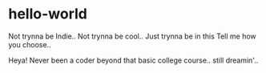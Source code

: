 # hello-world

Not trynna be Indie.. 
Not trynna be cool..
Just trynna be in this
Tell me how you choose..

Heya!
Never been a coder beyond that basic college course.. still dreamin'..
